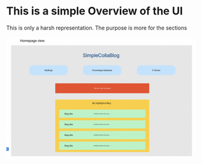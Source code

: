 # This is a simple Overview of the UI
This is only a harsh representation. The purpose is more for the sections

![Homepage Desktop view](Homepage.png)